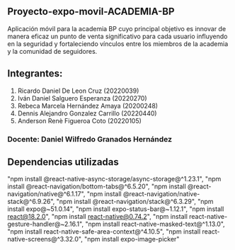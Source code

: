 ﻿## Proyecto-expo-movil-ACADEMIA-BP
Aplicación móvil para la academia BP cuyo principal objetivo es innovar de manera eficaz un punto de venta significativo para cada usuario
influyendo en la seguridad y fortaleciendo vínculos entre los miembros de la academia y la comunidad de seguidores.

## Integrantes: 
1. Ricardo Daniel De Leon Cruz (20220039)
2. Iván Daniel Salguero Esperanza (20220270)
3. Rebeca Marcela Hernández Amaya (20200248)
4. Dennis Alejandro Gonzalez Carrillo (20220440)
5. Anderson Renè Figueroa Coto (20220105)

### Docente: Daniel Wilfredo Granados Hernández

## Dependencias utilizadas
"npm install @react-native-async-storage/async-storage@^1.23.1",
"npm install @react-navigation/bottom-tabs@^6.5.20",
"npm install @react-navigation/native@^6.1.17",
"npm install @react-navigation/native-stack@^6.9.26",
"npm install @react-navigation/stack@^6.3.29",
"npm install expo@~51.0.14",
"npm install expo-status-bar@~1.12.1",
"npm install react@18.2.0",
"npm install react-native@0.74.2",
"npm install react-native-gesture-handler@~2.16.1",
"npm install react-native-masked-text@^1.13.0",
"npm install react-native-safe-area-context@^4.10.5",
"npm install react-native-screens@^3.32.0",
"npm install expo-image-picker"
 
 
